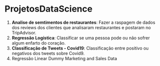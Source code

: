 # ProjetosDataScience

1. **Analise de semtimentos de restaurantes**: Fazer a raspagem de dados dos reviews dos clientes que analisaram restaurantes e postaram no TripAdvisor.
2. **Regressão Logística**: Classificar se uma pessoa pode ou não sofrer algum enfarto do coração.
3. **Classificação de Tweets -  Covid19**: Classificação entre positivo ou negativos dos tweets sobre Covid9.
4. Regressão Linear Dummy Marketing and Sales Data
